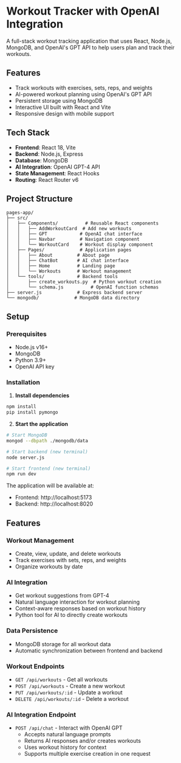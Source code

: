 # Workout Tracker with OpenAI Integration

A full-stack workout tracking application that uses React, Node.js, MongoDB, and OpenAI's GPT API to help users plan and track their workouts.

## Features

-  Track workouts with exercises, sets, reps, and weights
-  AI-powered workout planning using OpenAI's GPT API
-  Persistent storage using MongoDB
-  Interactive UI built with React and Vite
-  Responsive design with mobile support

## Tech Stack

- **Frontend**: React 18, Vite
- **Backend**: Node.js, Express
- **Database**: MongoDB
- **AI Integration**: OpenAI GPT-4 API
- **State Management**: React Hooks
- **Routing**: React Router v6

## Project Structure

```
pages-app/
├── src/
│   ├── Components/          # Reusable React components
│   │   ├── AddWorkoutCard  # Add new workouts
│   │   ├── GPT            # OpenAI chat interface
│   │   ├── Navbar         # Navigation component
│   │   └── WorkoutCard    # Workout display component
│   ├── Pages/             # Application pages
│   │   ├── About         # About page
│   │   ├── ChatBot       # AI chat interface
│   │   ├── Home          # Landing page
│   │   └── Workouts      # Workout management
│   └── tools/            # Backend tools
│       ├── create_workouts.py  # Python workout creation
│       └── schema.js          # OpenAI function schemas
├── server.js             # Express backend server
└── mongodb/             # MongoDB data directory
```

## Setup

### Prerequisites

- Node.js v16+
- MongoDB
- Python 3.9+
- OpenAI API key

### Installation

1. **Install dependencies**
```sh
npm install
pip install pymongo
```

2. **Start the application**
```sh
# Start MongoDB
mongod --dbpath ./mongodb/data

# Start backend (new terminal)
node server.js

# Start frontend (new terminal)
npm run dev
```

The application will be available at:
- Frontend: http://localhost:5173
- Backend: http://localhost:8020

## Features

### Workout Management
- Create, view, update, and delete workouts
- Track exercises with sets, reps, and weights
- Organize workouts by date

### AI Integration
- Get workout suggestions from GPT-4
- Natural language interaction for workout planning
- Context-aware responses based on workout history
- Python tool for AI to directly create workouts

### Data Persistence
- MongoDB storage for all workout data
- Automatic synchronization between frontend and backend

### Workout Endpoints
- `GET /api/workouts` - Get all workouts
- `POST /api/workouts` - Create a new workout
- `PUT /api/workouts/:id` - Update a workout
- `DELETE /api/workouts/:id` - Delete a workout

### AI Integration Endpoint
- `POST /api/chat` - Interact with OpenAI GPT
  - Accepts natural language prompts
  - Returns AI responses and/or creates workouts
  - Uses workout history for context
  - Supports multiple exercise creation in one request
